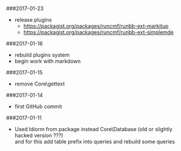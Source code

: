 ###2017-01-23
* release plugins
    - https://packagist.org/packages/runcmf/runbb-ext-markitup  
    - https://packagist.org/packages/runcmf/runbb-ext-simplemde

###2017-01-16
* rebuild plugins system
* begin work with markdown

###2017-01-15
* remove Core\gettext

###2017-01-14
* first GitHub commit

###2017-01-11

* Used Idiorm from package instead Core\Database (old or slightly hacked version ???)  
  and for this add table prefix into queries and rebuild some queries

